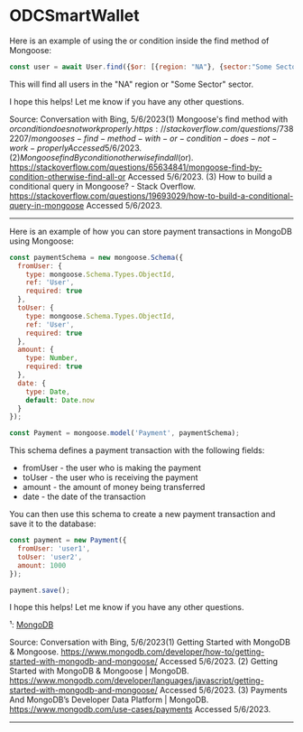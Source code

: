 # ODCSmartWallet


Here is an example of using the or condition inside the find method of Mongoose:

```javascript
const user = await User.find({$or: [{region: "NA"}, {sector:"Some Sector"}]});
```

This will find all users in the "NA" region or "Some Sector" sector.

I hope this helps! Let me know if you have any other questions.

Source: Conversation with Bing, 5/6/2023(1) Mongoose's find method with $or condition does not work properly. https://stackoverflow.com/questions/7382207/mongooses-find-method-with-or-condition-does-not-work-properly Accessed 5/6/2023.
(2) Mongoose find By condition otherwise find all ($or). https://stackoverflow.com/questions/65634841/mongoose-find-by-condition-otherwise-find-all-or Accessed 5/6/2023.
(3) How to build a conditional query in Mongoose? - Stack Overflow. https://stackoverflow.com/questions/19693029/how-to-build-a-conditional-query-in-mongoose Accessed 5/6/2023.

---

Here is an example of how you can store payment transactions in MongoDB using Mongoose:

```javascript
const paymentSchema = new mongoose.Schema({
  fromUser: {
    type: mongoose.Schema.Types.ObjectId,
    ref: 'User',
    required: true
  },
  toUser: {
    type: mongoose.Schema.Types.ObjectId,
    ref: 'User',
    required: true
  },
  amount: {
    type: Number,
    required: true
  },
  date: {
    type: Date,
    default: Date.now
  }
});

const Payment = mongoose.model('Payment', paymentSchema);
```

This schema defines a payment transaction with the following fields:
- fromUser - the user who is making the payment
- toUser - the user who is receiving the payment
- amount - the amount of money being transferred
- date - the date of the transaction

You can then use this schema to create a new payment transaction and save it to the database:

```javascript
const payment = new Payment({
  fromUser: 'user1',
  toUser: 'user2',
  amount: 1000
});

payment.save();
```

I hope this helps! Let me know if you have any other questions.

¹: [MongoDB](https://docs.mongodb.com/manual/core/data-modeling-introduction/)

Source: Conversation with Bing, 5/6/2023(1) Getting Started with MongoDB & Mongoose. https://www.mongodb.com/developer/how-to/getting-started-with-mongodb-and-mongoose/ Accessed 5/6/2023.
(2) Getting Started with MongoDB & Mongoose | MongoDB. https://www.mongodb.com/developer/languages/javascript/getting-started-with-mongodb-and-mongoose/ Accessed 5/6/2023.
(3) Payments And MongoDB’s Developer Data Platform | MongoDB. https://www.mongodb.com/use-cases/payments Accessed 5/6/2023.



---


